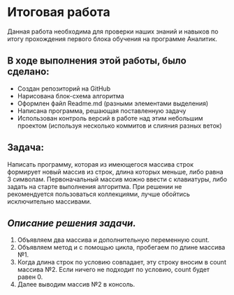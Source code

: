 # Итоговая работа
Данная работа необходимa для проверки наших знаний и навыков по итогу прохождения первого блока обучения на программе Аналитик.


## В ходе выполнения этой работы, было сделано:

* Создан репозиторий на GitHub
* Нарисована блок-схема алгоритма
* Оформлен файл Readme.md (разными элементами выделения)
* Написана программа, решающая поставленную задачу
* Использован контроль версий в работе над этим небольшим проектом (используя несколько коммитов и слияния разных веток)

## Задача:
Написать программу, которая из имеющегося массива строк формирует новый массив из строк, длина которых меньше, либо равна 3 символам. Первоначальный массив можно ввести с клавиатуры, либо задать на старте выполнения алгоритма. При решении не рекомендуется пользоваться коллекциями, лучше обойтись исключительно массивами.

## *Описание решения задачи.*

1. Объявляем два массива и дополнительную переменную count.
2. Объявляем метод и с помощью цикла, пробегаем по длине массива №1.
3. Когда длина строк по условию совпадает, эту строку вносим в count массива №2. Если ничего не подходит по условию, count будет равен 0.
4. Далее выводим массив №2 в консоль.
